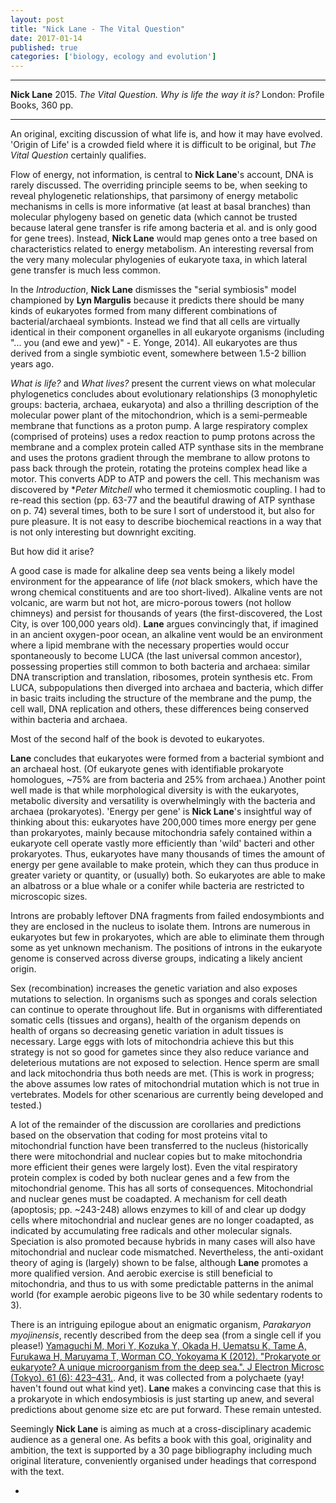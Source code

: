 ```yaml
---
layout: post
title: "Nick Lane - The Vital Question"
date: 2017-01-14
published: true
categories: ['biology, ecology and evolution']
---
```



***
<b>Nick Lane</b> 2015. _The Vital Question. Why is life the way it is?_ London: Profile Books, 360 pp.

***


An original, exciting discussion of what life is, and how it may have evolved. 'Origin of Life' is a crowded field where it is difficult to be original, but _The Vital Question_ certainly qualifies.  

Flow of energy, not information, is central to **Nick Lane**'s  account, DNA is rarely discussed.  The overriding principle seems to be, when seeking to reveal phylogenetic relationships, that parsimony of energy metabolic mechanisms in cells is more informative (at least at basal branches) than molecular phylogeny based on genetic data (which cannot be trusted because lateral gene transfer is rife among bacteria et al. and is only good for gene trees).  Instead, **Nick Lane** would map genes onto a tree based on characteristics related to energy metabolism.  An interesting reversal from the very many molecular phylogenies of eukaryote taxa, in which lateral gene transfer is much less common. 

In the _Introduction_, **Nick Lane** dismisses the "serial symbiosis" model championed by **Lyn Margulis** because it predicts there should be many kinds of eukaryotes formed from many different combinations of bacterial/archaeal symbionts.  Instead we find that all cells are virtually identical in their component organelles in all eukaryote organisms (including "... you (and ewe and yew)" - E. Yonge, 2014).  All eukaryotes are thus derived from a single symbiotic event, somewhere between 1.5-2 billion years ago.  

_What is life?_ and _What lives?_ present the current views on what molecular phylogenetics concludes about evolutionary relationships (3 monophyletic groups: bacteria, archaea, eukaryota) and also a thrilling description of the molecular power plant of the mitochondrion, which is a semi-permeable membrane that functions as a proton pump.  A large respiratory complex (comprised of proteins) uses a redox reaction to pump protons across the membrane and a complex protein called ATP synthase sits in the membrane and uses the protons gradient through the membrane to allow protons to pass back through the protein, rotating the proteins complex head like a motor.  This converts ADP to ATP and powers the cell.  This mechanism was discovered by **Peter Mitchell* who termed it chemiosmotic coupling.  I had to re-read this section (pp. 63-77 and the beautiful drawing of ATP synthase on p. 74) several times, both to be sure I sort of understood it, but also for pure pleasure.  It is not easy to describe biochemical reactions in a way that is not only interesting but downright exciting.

But how did it arise?

A good case is made for alkaline deep sea vents being a likely model environment for the appearance of life (_not_ black smokers, which have the wrong chemical constituents and are too short-lived).  Alkaline vents are not volcanic, are warm but not hot, are micro-porous towers (not hollow chimneys) and persist for thousands of years (the first-discovered, the Lost City, is over 100,000 years old).  **Lane** argues convincingly that, if imagined in an ancient oxygen-poor ocean, an alkaline vent would be an environment where a lipid membrane with the necessary properties would occur spontaneously to become LUCA (the last universal common ancestor), possessing properties still common to both bacteria and archaea: similar DNA transcription and translation, ribosomes, protein synthesis etc. From LUCA, subpopulations then diverged into archaea and bacteria, which differ in basic traits including the structure of the membrane and the pump, the cell wall, DNA replication and others, these differences being conserved within bacteria and archaea.

Most of the second half of the book is devoted to eukaryotes.

**Lane** concludes that eukaryotes were formed from a bacterial symbiont and an archaeal host.  (Of eukaryote genes with identifiable prokaryote homologues, ~75% are from bacteria and 25% from archaea.)  Another point well made is that while morphological diversity is with the eukaryotes, metabolic diversity and versatility is overwhelmingly with the bacteria and archaea (prokaryotes). 'Energy per gene' is  **Nick Lane**'s insightful way of thinking about this: eukaryotes have 200,000 times more energy per gene than prokaryotes, mainly because mitochondria safely contained within a eukaryote cell operate vastly more efficiently than 'wild' bacteri and other prokaryotes.  Thus, eukaryotes have many thousands of times the amount of energy per gene available to make  protein, which they can thus produce in greater variety or quantity, or (usually) both. So eukaryotes are able to make an albatross or a blue whale or a conifer while bacteria are restricted to microscopic sizes. 

Introns are probably leftover DNA fragments from failed endosymbionts and they are enclosed in the nucleus to isolate them.  Introns are numerous in eukaryotes but few in prokaryotes, which are able to eliminate them through some as yet unknown mechanism.  The positions of introns in the eukaryote genome is conserved across diverse groups, indicating a likely ancient origin.

Sex (recombination) increases the genetic variation and also exposes mutations to selection.  In organisms such as sponges and corals selection can continue to operate throughout life. But in organisms with differentiated somatic cells (tissues and organs), health of the organism depends on health of organs so decreasing genetic variation in adult tissues is necessary.  Large eggs with lots of mitochondria achieve this but this strategy is not so good for gametes since they also reduce variance and deleterious mutations are not exposed to selection.  Hence sperm are small and lack mitochondria thus both needs are met.  (This is work in progress; the above assumes low rates of mitochondrial mutation which is not true in vertebrates.  Models for other scenarious are currently being developed and tested.)

A lot of the remainder of the discussion are corollaries and predictions based on the observation that coding for most proteins vital to mitochondrial function have been transferred to the nucleus (historically there were mitochondrial and nuclear copies but to make mitochondria more efficient their genes were largely lost).  Even the vital respiratory protein complex is coded by both nuclear genes and a few from the mitochondrial genome.  This has all sorts of consequences.  Mitochondrial and nuclear genes must be coadapted.  A mechanism for cell death (apoptosis; pp. ~243-248) allows enzymes to kill of and clear up dodgy cells where mitochondrial and nuclear genes are no longer coadapted, as indicated by accumulating free radicals and other molecular signals.  Speciation is also promoted because hybrids in many cases will also have mitochondrial and nuclear code mismatched.  Nevertheless, the anti-oxidant theory of aging is (largely) shown to be false, although **Lane** promotes a more qualified version.  And aerobic exercise is still beneficial to mitochondria, and thus to us with some predictable patterns in the animal world (for example aerobic pigeons live to be 30 while sedentary rodents to 3).

There is an intriguing epilogue about an enigmatic organism, _Parakaryon myojinensis_,  recently described from the deep sea (from a single cell if you please!)  [Yamaguchi M, Mori Y, Kozuka Y, Okada H, Uematsu K, Tame A, Furukawa H, Maruyama T, Worman CO, Yokoyama K (2012). "Prokaryote or eukaryote? A unique microorganism from the deep sea.". J Electron Microsc (Tokyo). 61 (6): 423–431.](https://www.ncbi.nlm.nih.gov/pubmed/23024290).   And, it was collected from a polychaete (yay!  haven't found out what kind yet).  **Lane** makes a convincing case that this is a prokaryote in which endosymbiosis is just starting up anew, and several predictions about genome size etc are put forward.  These remain untested. 

Seemingly **Nick Lane** is aiming as much at a cross-disciplinary academic audience as a general one.  As befits a book with this goal, originality and ambition, the text is supported by a 30 page bibliography including much original literature, conveniently organised under headings that correspond with the text.



  * 





